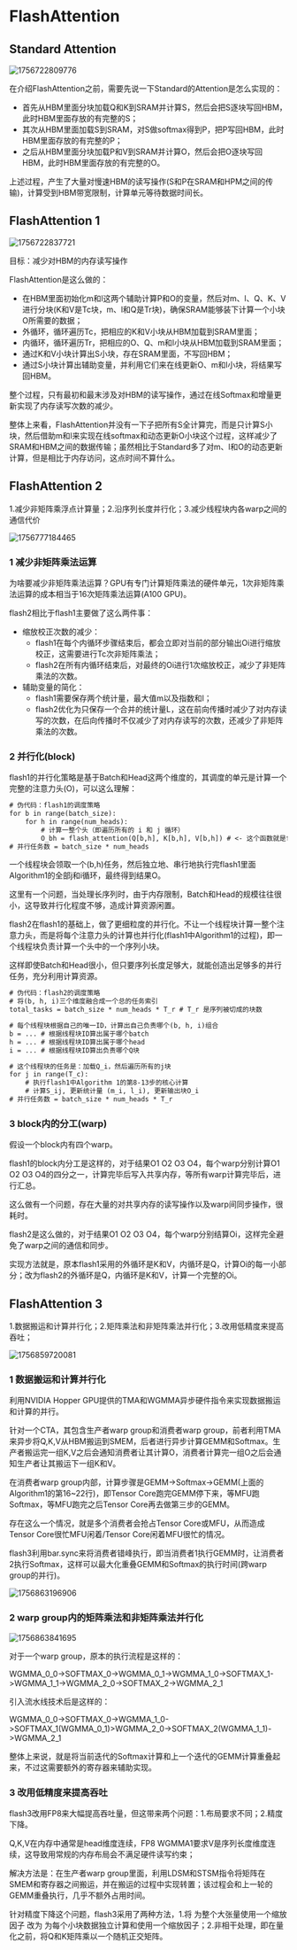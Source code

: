# FlashAttention

## Standard Attention

![1756722809776](image/learn/1756722809776.png)

在介绍FlashAttention之前，需要先说一下Standard的Attention是怎么实现的：

* 首先从HBM里面分块加载Q和K到SRAM并计算S，然后会把S逐块写回HBM，此时HBM里面存放的有完整的S；
* 其次从HBM里面加载S到SRAM，对S做softmax得到P，把P写回HBM，此时HBM里面存放的有完整的P；
* 之后从HBM里面分块加载P和V到SRAM并计算O，然后会把O逐块写回HBM，此时HBM里面存放的有完整的O。

上述过程，产生了大量对慢速HBM的读写操作(S和P在SRAM和HPM之间的传输)，计算受到HBM带宽限制，计算单元等待数据时间长。

## FlashAttention 1

![1756722837721](image/learn/1756722837721.png)

目标：减少对HBM的内存读写操作

FlashAttention是这么做的：

* 在HBM里面初始化m和l这两个辅助计算P和O的变量，然后对m、l、Q、K、V进行分块(K和V是Tc块，m、l和Q是Tr块)，确保SRAM能够装下计算一个小块O所需要的数据；
* 外循环，循环遍历Tc，把相应的K和V小块从HBM加载到SRAM里面；
* 内循环，循环遍历Tr，把相应的O、Q、m和l小块从HBM加载到SRAM里面；
* 通过K和V小块计算出S小块，存在SRAM里面，不写回HBM；
* 通过S小块计算出辅助变量，并利用它们来在线更新O、m和l小块，将结果写回HBM。

整个过程，只有最初和最末涉及对HBM的读写操作，通过在线Softmax和增量更新实现了内存读写次数的减少。

整体上来看，FlashAttention并没有一下子把所有S全计算完，而是只计算S小块，然后借助m和l来实现在线softmax和动态更新O小块这个过程，这样减少了SRAM和HBM之间的数据传输；虽然相比于Standard多了对m、l和O的动态更新计算，但是相比于内存访问，这点时间不算什么。

## FlashAttention 2

1.减少非矩阵乘浮点计算量；2.沿序列长度并行化；3.减少线程块内各warp之间的通信代价

![1756777184465](image/learn/1756777184465.png)

### 1 减少非矩阵乘法运算

为啥要减少非矩阵乘法运算？GPU有专门计算矩阵乘法的硬件单元，1次非矩阵乘法运算的成本相当于16次矩阵乘法运算(A100 GPU)。

flash2相比于flash1主要做了这么两件事：

* 缩放校正次数的减少：
  * flash1在每个内循环步骤结束后，都会立即对当前的部分输出Oi进行缩放校正，这需要进行Tc次非矩阵乘法；
  * flash2在所有内循环结束后，对最终的Oi进行1次缩放校正，减少了非矩阵乘法的次数。
* 辅助变量的简化：
  * flash1需要保存两个统计量，最大值m以及指数和l；
  * flash2优化为只保存一个合并的统计量L，这在前向传播时减少了对内存读写的次数，在后向传播时不仅减少了对内存读写的次数，还减少了非矩阵乘法的次数。

### 2 并行化(block)

flash1的并行化策略是基于Batch和Head这两个维度的，其调度的单元是计算一个完整的注意力头(O)，可以这么理解：

```txt
# 伪代码：flash1的调度策略
for b in range(batch_size):
    for h in range(num_heads):
        # 计算一整个头（即遍历所有的 i 和 j 循环）
        O_bh = flash_attention(Q[b,h], K[b,h], V[b,h]) # <- 这个函数就是flash1里面的Algorithm 1
# 并行任务数 = batch_size * num_heads
```

一个线程块会领取一个(b,h)任务，然后独立地、串行地执行完flash1里面Algorithm1的全部j和i循环，最终得到结果O。

这里有一个问题，当处理长序列时，由于内存限制，Batch和Head的规模往往很小，这导致并行化程度不够，造成计算资源闲置。

flash2在flash1的基础上，做了更细粒度的并行化。不让一个线程块计算一整个注意力头，而是将每个注意力头的计算也并行化(flash1中Algorithm1的过程)，即一个线程块负责计算一个头中的一个序列小块。

这样即使Batch和Head很小，但只要序列长度足够大，就能创造出足够多的并行任务，充分利用计算资源。

```txt
# 伪代码：flash2的调度策略
# 将(b, h, i)三个维度融合成一个总的任务索引
total_tasks = batch_size * num_heads * T_r # T_r 是序列被切成的块数

# 每个线程块根据自己的唯一ID，计算出自己负责哪个(b, h, i)组合
b = ... # 根据线程块ID算出属于哪个batch
h = ... # 根据线程块ID算出属于哪个head
i = ... # 根据线程块ID算出负责哪个Q块

# 这个线程块的任务是：加载Q_i，然后遍历所有的j块
for j in range(T_c):
    # 执行flash1中Algorithm 1的第8-13步的核心计算
    # 计算S_ij, 更新统计量 (m_i, l_i), 更新输出块O_i
# 并行任务数 = batch_size * num_heads * T_r
```

### 3 block内的分工(warp)

假设一个block内有四个warp。

flash1的block内分工是这样的，对于结果O1 O2 O3 O4，每个warp分别计算O1 O2 O3 O4的四分之一，计算完毕后写入共享内存，等所有warp计算完毕后，进行汇总。

这么做有一个问题，存在大量的对共享内存的读写操作以及warp间同步操作，很耗时。

flash2是这么做的，对于结果O1 O2 O3 O4，每个warp分别结算Oi，这样完全避免了warp之间的通信和同步。

实现方法就是，原本flash1采用的外循环是K和V，内循环是Q，计算Oi的每一小部分；改为flash2的外循环是Q，内循环是K和V，计算一个完整的Oi。

## FlashAttention 3

1.数据搬运和计算并行化；2.矩阵乘法和非矩阵乘法并行化；3.改用低精度来提高吞吐；

![1756859720081](image/learn/1756859720081.png)

### 1 数据搬运和计算并行化

利用NVIDIA Hopper GPU提供的TMA和WGMMA异步硬件指令来实现数据搬运和计算的并行。

针对一个CTA，其包含生产者warp group和消费者warp group，前者利用TMA来异步将Q,K,V从HBM搬运到SMEM，后者进行异步计算GEMM和Softmax。生产者搬运完一组K,V之后会通知消费者让其计算O，消费者计算完一组O之后会通知生产者让其搬运下一组K和V。

在消费者warp group内部，计算步骤是GEMM->Softmax->GEMM(上面的Algorithm1的第16~22行)，即Tensor Core跑完GEMM停下来，等MFU跑Softmax，等MFU跑完之后Tensor Core再去做第三步的GEMM。

存在这么一个情况，就是多个消费者会抢占Tensor Core或MFU，从而造成Tensor Core很忙MFU闲着/Tensor Core闲着MFU很忙的情况。

flash3利用bar.sync来将消费者错峰执行，即当消费者1执行GEMM时，让消费者2执行Softmax，这样可以最大化重叠GEMM和Softmax的执行时间(跨warp group的并行)。

![1756863196906](image/learn/1756863196906.png)

### 2 warp group内的矩阵乘法和非矩阵乘法并行化

![1756863841695](image/learn/1756863841695.png)

对于一个warp group，原本的执行流程是这样的：

WGMMA_0_0->SOFTMAX_0->WGMMA_0_1->WGMMA_1_0->SOFTMAX_1->WGMMA_1_1->WGMMA_2_0->SOFTMAX_2->WGMMA_2_1

引入流水线技术后是这样的：

WGMMA_0_0->SOFTMAX_0->WGMMA_1_0->SOFTMAX_1(WGMMA_0_1)>WGMMA_2_0->SOFTMAX_2(WGMMA_1_1)->WGMMA_2_1

整体上来说，就是将当前迭代的Softmax计算和上一个迭代的GEMM计算重叠起来，不过这需要额外的寄存器来辅助实现。

### 3 改用低精度来提高吞吐

flash3改用FP8来大幅提高吞吐量，但这带来两个问题：1.布局要求不同；2.精度下降。

Q,K,V在内存中通常是head维度连续，FP8 WGMMA1要求V是序列长度维度连续，这导致用常规的内存布局会不满足硬件读写约束；

解决方法是：在生产者warp group里面，利用LDSM和STSM指令将矩阵在SMEM和寄存器之间搬运，并在搬运的过程中实现转置；该过程会和上一轮的GEMM重叠执行，几乎不额外占用时间。

针对精度下降这个问题，flash3采用了两种方法，1.将 为整个大张量使用一个缩放因子 改为 为每个小块数据独立计算和使用一个缩放因子；2.非相干处理，即在量化之前，将Q和K矩阵乘以一个随机正交矩阵。
